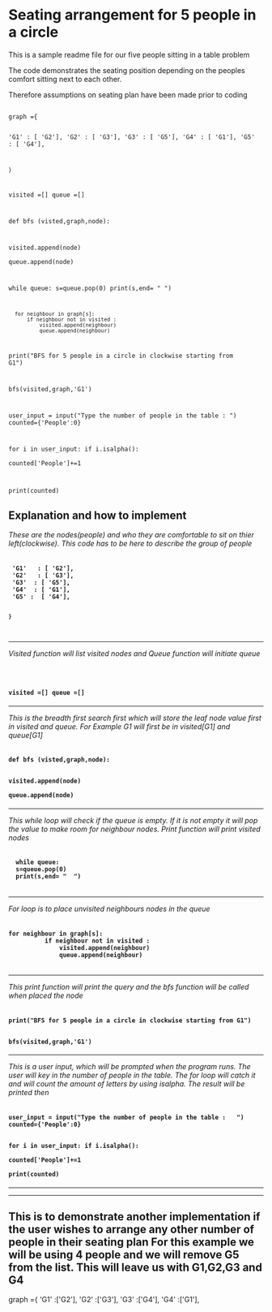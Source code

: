 <h1>Seating arrangement for 5 people in a circle </h1>

This is a sample readme file for our five people sitting in a table problem

The code demonstrates the seating position depending on the peoples comfort sitting next to each other.

Therefore assumptions on seating plan have been made prior to coding 


<code>
graph ={    
    
 'G1'   : [ 'G2'],
 'G2'   : [ 'G3'],
 'G3'  : [ 'G5'],
 'G4'  : [ 'G1'],
 'G5' :  [ 'G4'],


    }




visited =[]
queue =[]


def bfs (visted,graph,node):
    
  visited.append(node)  
  queue.append(node)
  
  
  while queue:
      s=queue.pop(0)
      print(s,end= "  ")
      
      
      for neighbour in graph[s]:
          if neighbour not in visited :
              visited.append(neighbour)
              queue.append(neighbour)
              
print("BFS for 5 people in a circle in clockwise starting from G1")

bfs(visited,graph,'G1')



user_input = input("Type the number of people in the table :   ")
counted={'People':0}

for i in user_input:
    if i.isalpha():                   
        counted['People']+=1
   

print(counted)
</code>


<h2>Explanation and how to implement</h2>
<em> These are the nodes(people) and who they are comfortable to sit on thier left(clockwise). This code has to be here to describe the group of people</em>
<h4><code>    
 'G1'   : [ 'G2'],
 'G2'   : [ 'G3'],
 'G3'  : [ 'G5'],
 'G4'  : [ 'G1'],
 'G5' :  [ 'G4'],


    }
 </code></h4>

<hr>

<em> Visited function will list visited nodes and Queue function will initiate queue</em>
<h4><code>

visited =[]
queue =[]
</code> </h4>
<hr>

<em> This is the breadth first search first which will store the leaf node value first in visited and queue. For Example G1 will first be in visited[G1] and queue[G1]  </em>  
<h4><code>
def bfs (visted,graph,node):
    
  visited.append(node)  
  queue.append(node)
    </code></h4>
<hr>    

<em> This while loop will check if the queue is empty. If it is not empty it will pop the value to make room for neighbour nodes. Print function will print visited nodes</em>
<h4><code>
  while queue:
  s=queue.pop(0)
  print(s,end= "  ")
    </code></h4>
<hr>

<em> For loop is to place unvisited neighbours nodes in the queue</em>

 <h4><code>
for neighbour in graph[s]:
          if neighbour not in visited :
              visited.append(neighbour)
              queue.append(neighbour)
     
 </code></h4>
 <hr>             
 
<em> This print function will print the query and the bfs function will be called when placed the node</em>
    
<h4><code>   
print("BFS for 5 people in a circle in clockwise starting from G1")

 bfs(visited,graph,'G1')
  </code></h4>

<hr>
 <em>This is a user input, which will be prompted when the program runs. The user will key in the number of people in the table.
 The for loop will catch it and will count the amount of letters by using isalpha. The result will be printed then </em>


<h4><code>
user_input = input("Type the number of people in the table :   ")
counted={'People':0}

for i in user_input:
    if i.isalpha():                   
        counted['People']+=1    
    print(counted)
    </code></h4>
<hr>
<hr>

<h2>This is to demonstrate another implementation if the user wishes to arrange any other number of people in their seating plan
For this example we will be using 4 people and we will remove G5 from the list. This will leave us with G1,G2,G3 and G4</h2>

graph ={
'G1' :['G2'],
'G2' :['G3'],
'G3' :['G4'],
'G4' :['G1'],

